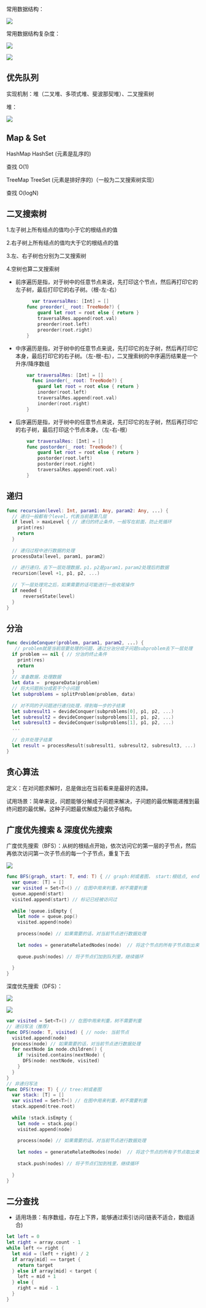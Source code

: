 常用数据结构：

![](https://raw.githubusercontent.com/ChaselAn/dev-blog/master/Source/algorithm/algorithm-common.png)

常用数据结构复杂度：

![](https://raw.githubusercontent.com/ChaselAn/dev-blog/master/Source/algorithm/algorithm-all-complexity.png)

![](https://raw.githubusercontent.com/ChaselAn/dev-blog/master/Source/algorithm/algorithm-array-sort-complexity.png)

## 优先队列

实现机制：堆（二叉堆、多项式堆、斐波那契堆）、二叉搜索树

堆：

![](https://raw.githubusercontent.com/ChaselAn/dev-blog/master/Source/algorithm/algorithm-heap-complexity.png)

## Map & Set

HashMap HashSet (元素是乱序的)

查找 O(1)

TreeMap TreeSet (元素是排好序的)（一般为二叉搜索树实现）

查找 O(logN)

## 二叉搜索树

1.左子树上所有结点的值均小于它的根结点的值

2.右子树上所有结点的值均大于它的根结点的值

3.左、右子树也分别为二叉搜索树

4.空树也算二叉搜索树

* 前序遍历是指，对于树中的任意节点来说，先打印这个节点，然后再打印它的左子树，最后打印它的右子树。（根-左-右）

  ```swift
     	var traversalRes: [Int] = []
      func preorder(_ root: TreeNode?) {
          guard let root = root else { return }
          traversalRes.append(root.val)
          preorder(root.left)
          preorder(root.right)
      }
  ```

* 中序遍历是指，对于树中的任意节点来说，先打印它的左子树，然后再打印它本身，最后打印它的右子树。（左-根-右），二叉搜索树的中序遍历结果是一个升序/降序数组

  ```swift
      var traversalRes: [Int] = []
  		func inorder(_ root: TreeNode?) {
          guard let root = root else { return }
          inorder(root.left)
          traversalRes.append(root.val)
          inorder(root.right)
      }
  ```

* 后序遍历是指，对于树中的任意节点来说，先打印它的左子树，然后再打印它的右子树，最后打印这个节点本身。（左-右-根）

  ```swift
      var traversalRes: [Int] = []
      func postorder(_ root: TreeNode?) {
          guard let root = root else { return }
          postorder(root.left)
          postorder(root.right)
          traversalRes.append(root.val)
      }
  ```


## 递归

```swift
func recursion(level: Int, param1: Any, param2: Any, ...) {
  // 递归一般都有个level，代表当前是第几层
  if level > maxLevel { // 递归的终止条件，一般写在前面，防止死循环
    print(res)
    return
  }
  
  // 递归过程中进行数据的处理
  processData(level, param1, param2)
  
  // 进行递归，去下一层处理数据，p1，p2是param1，param2处理后的数据
  recursion(level +1, p1, p2, ...)
  
  // 下一层处理完之后，如果需要的话可能进行一些收尾操作
  if needed {
      reverseState(level)
  }
}
```

## 分治

```swift
func devideConquer(problem, param1, param2, ...) {
   // problem就是当前层要处理的问题，通过分治分成子问题subproblem去下一层处理
  if problem == nil { // 分治的终止条件
    print(res)
    return
  }
  // 准备数据，处理数据
  let data =  prepareData(problem)
  // 将大问题拆分成若干个小问题
  let subproblems = splitProblem(problem, data)
  
  // 对不同的子问题进行递归处理，得到每一步的子结果
  let subresult1 = devideConquer(subproblems[0], p1, p2, ...)
  let subresult2 = devideConquer(subproblems[1], p1, p2, ...)
  let subresult3 = devideConquer(subproblems[1], p1, p2, ...)
  ...
  
  // 合并处理子结果
  let result = processResult(subresult1, subresult2, subresult3, ...)
}
```

## 贪心算法

定义：在对问题求解时，总是做出在当前看来是最好的选择。

试用场景：简单来说，问题能够分解成子问题来解决，子问题的最优解能递推到最终问题的最优解。这种子问题最优解成为最优子结构。

## 广度优先搜索 & 深度优先搜索

广度优先搜索（BFS）：从树的根结点开始，依次访问它的第一层的子节点，然后再依次访问第一次子节点的每一个子节点，重复下去

![](https://raw.githubusercontent.com/ChaselAn/dev-blog/master/Source/algorithm/algorithm-bfs.png)

```swift
func BFS(graph, start: T, end: T) { // graph:树或者图， start:根结点, end: 尾结点
  var queue: [T] = []
  var visited = Set<T>() // 在图中用来判重，树不需要判重
  queue.append(start)
  visited.append(start) // 标记已经被访问过
  
  while !queue.isEmpty {
    let node = queue.pop()
    visited.append(node)
    
    process(node) // 如果需要的话，对当前节点进行数据处理
    
    let nodes = generateRelatedNodes(node)  // 将这个节点的所有子节点取出来，并在visited里判重，取出没有访问过的子节点
    
    queue.push(nodes) // 将子节点们加到队列里，继续循环
    
  }
}

```

深度优先搜索（DFS）：

![](https://raw.githubusercontent.com/ChaselAn/dev-blog/master/Source/algorithm/algorithm-dfs.png)

![](https://raw.githubusercontent.com/ChaselAn/dev-blog/master/Source/algorithm/algorithm-dfs-graph.png)

```swift
var visited = Set<T>() // 在图中用来判重，树不需要判重
// 递归写法（推荐）
func DFS(node: T, visited) { // node: 当前节点 
  visited.append(node)
  process(node) // 如果需要的话，对当前节点进行数据处理
  for nextNode in node.children() {
    if !visited.contains(nextNode) {
      DFS(node: nextNode, visited)
    }
  }
}
// 非递归写法
func DFS(tree: T) { // tree:树或者图
  var stack: [T] = []
  var visited = Set<T>() // 在图中用来判重，树不需要判重
  stack.append(tree.root)
  
  while !stack.isEmpty {
    let node = stack.pop()
    visited.append(node)
    
    process(node) // 如果需要的话，对当前节点进行数据处理
    
    let nodes = generateRelatedNodes(node)  // 将这个节点的所有子节点取出来，并在visited里判重，取出没有访问过的子节点
    
    stack.push(nodes) // 将子节点们加到栈里，继续循环
    
  }
}
```

## 二分查找

* 适用场景：有序数组，存在上下界，能够通过索引访问(链表不适合，数组适合)

```swift
let left = 0
let right = array.count - 1
while left <= right {
  let mid = (left + right) / 2
  if array[mid] == target {
    return target
  } else if array[mid] < target {
    left = mid + 1
  } else {
    right = mid - 1
  }
}
```